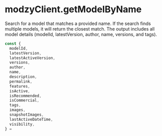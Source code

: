 # modzyClient.getModelByName

Search for a model that matches a provided name. If the search finds multiple models, it will return the closest match. The output includes all model details (modelId, latestVersion, author, name, versions, and tags).

```javascript
const {
  modelId,
  latestVersion,
  latestActiveVersion,
  versions,
  author,
  name,
  description,
  permalink,
  features,
  isActive,
  isRecommended,
  isCommercial,
  tags,
  images,
  snapshotImages,
  lastActiveDateTime,
  visibility,
} = 